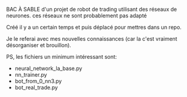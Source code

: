 BAC À SABLE d'un projet de robot de trading utilisant des réseaux de neurones.
ces réseaux ne sont probablement pas adapté

Créé il y a un certain temps et puis déplacé pour mettres dans un repo.

Je le referai avec mes nouvelles connaissances (car la c'est vraiment désorganiser et brouillon).

PS, les fichiers un minimum intéressant sont:
- neural_network_la_base.py
- nn_trainer.py
- bot_from_0_nn3.py
- bot_real_trade.py
